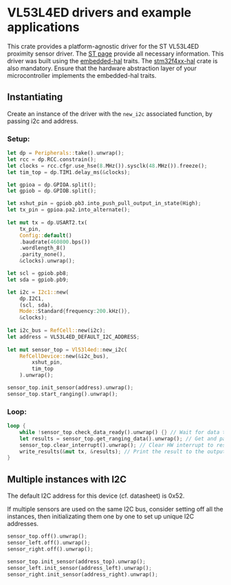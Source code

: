 # VL53L4ED drivers and example applications

This crate provides a platform-agnostic driver for the ST VL53L4ED proximity sensor driver.
The [ST page](https://www.st.com/en/imaging-and-photonics-solutions/VL53L4ED.html) provide all necessary information.
This driver was built using the [embedded-hal](https://docs.rs/embedded-hal/latest/embedded_hal/) traits.
The [stm32f4xx-hal](https://docs.rs/stm32f4xx-hal/latest/stm32f4xx_hal/) crate is also mandatory.
Ensure that the hardware abstraction layer of your microcontroller implements the embedded-hal traits.

## Instantiating

Create an instance of the driver with the `new_i2c` associated function, by passing i2c and address.
 
### Setup:
```rust
let dp = Peripherals::take().unwrap();
let rcc = dp.RCC.constrain();
let clocks = rcc.cfgr.use_hse(8.MHz()).sysclk(48.MHz()).freeze();
let tim_top = dp.TIM1.delay_ms(&clocks);

let gpioa = dp.GPIOA.split();
let gpiob = dp.GPIOB.split();

let xshut_pin = gpiob.pb3.into_push_pull_output_in_state(High);
let tx_pin = gpioa.pa2.into_alternate();
    
let mut tx = dp.USART2.tx(
    tx_pin,
    Config::default()
    .baudrate(460800.bps())
    .wordlength_8()
    .parity_none(),
    &clocks).unwrap();

let scl = gpiob.pb8;
let sda = gpiob.pb9;

let i2c = I2c1::new(
    dp.I2C1,
    (scl, sda),
    Mode::Standard{frequency:200.kHz()},
    &clocks);
    
let i2c_bus = RefCell::new(i2c);
let address = VL53L4ED_DEFAULT_I2C_ADDRESS;
    
let mut sensor_top = Vl53l4ed::new_i2c(
    RefCellDevice::new(&i2c_bus), 
        xshut_pin,
        tim_top
    ).unwrap();

sensor_top.init_sensor(address).unwrap(); 
sensor_top.start_ranging().unwrap();
```

### Loop:
```rust
loop {
    while !sensor_top.check_data_ready().unwrap() {} // Wait for data to be ready
    let results = sensor_top.get_ranging_data().unwrap(); // Get and parse the result data
    sensor_top.clear_interrupt().unwrap(); // Clear HW interrupt to restart measurements
    write_results(&mut tx, &results); // Print the result to the output
}    
```

## Multiple instances with I2C

The default I2C address for this device (cf. datasheet) is 0x52.

If multiple sensors are used on the same I2C bus, consider setting off all the instances, then initializating them one by one to set up unique I2C addresses.

```rust
sensor_top.off().unwrap();
sensor_left.off().unwrap();
sensor_right.off().unwrap();

sensor_top.init_sensor(address_top).unwrap(); 
sensor_left.init_sensor(address_left).unwrap(); 
sensor_right.init_sensor(address_right).unwrap(); 
```
